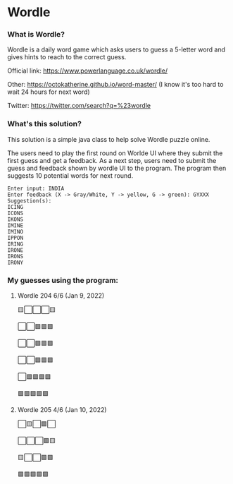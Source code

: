 # Wordle 

### What is Wordle?
Wordle is a daily word game which asks users to guess 
a 5-letter word and gives hints to reach to the correct
guess.

Official link: https://www.powerlanguage.co.uk/wordle/

Other: https://octokatherine.github.io/word-master/
(I know it's too hard to wait 24 hours for next word)

Twitter: https://twitter.com/search?q=%23wordle

### What's this solution?
This solution is a simple java class to help solve Wordle 
puzzle online.

The users need to play the first round on Worlde UI where
they submit the first guess and get a feedback. As a next step,
users need to submit the guess and feedback shown by wordle UI
to the program. The program then suggests 10 potential words 
for next round.

```
Enter input: INDIA
Enter feedback (X -> Gray/White, Y -> yellow, G -> green): GYXXX
Suggestion(s):
ICING
ICONS
IKONS
IMINE
IMINO
IPPON
IRING
IRONE
IRONS
IRONY
```

### My guesses using the program:

1. Wordle 204 6/6 (Jan 9, 2022)

   🟨⬜⬜⬜🟨

   ⬜⬜🟩🟩🟩

   ⬜⬜🟩🟩🟩

   ⬜⬜🟩🟩🟩

   ⬜🟩🟩🟩🟩

   🟩🟩🟩🟩🟩

2. Wordle 205 4/6 (Jan 10, 2022)

   ⬜🟨⬜🟩⬜

   ⬜⬜⬜🟩🟨

   🟨⬜⬜🟩🟩
   
   🟩🟩🟩🟩🟩